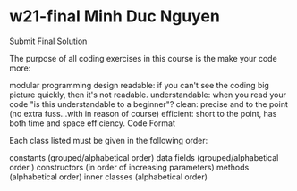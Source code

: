 # w21-final Minh Duc Nguyen
Submit Final Solution

The purpose of all coding exercises in this course is the make your code more:

modular programming design
readable: if you can't see the coding big picture quickly, then it's not readable.
understandable: when you read your code "is this understandable to a beginner"?
clean: precise and to the point (no extra fuss...with in reason of course)
efficient: short to the point, has both time and space efficiency.
Code Format

Each class listed must be given in the following order:

constants (grouped/alphabetical order)
data fields (grouped/alphabetical order )
constructors (in order of increasing parameters)
methods (alphabetical order)
inner classes (alphabetical order)
